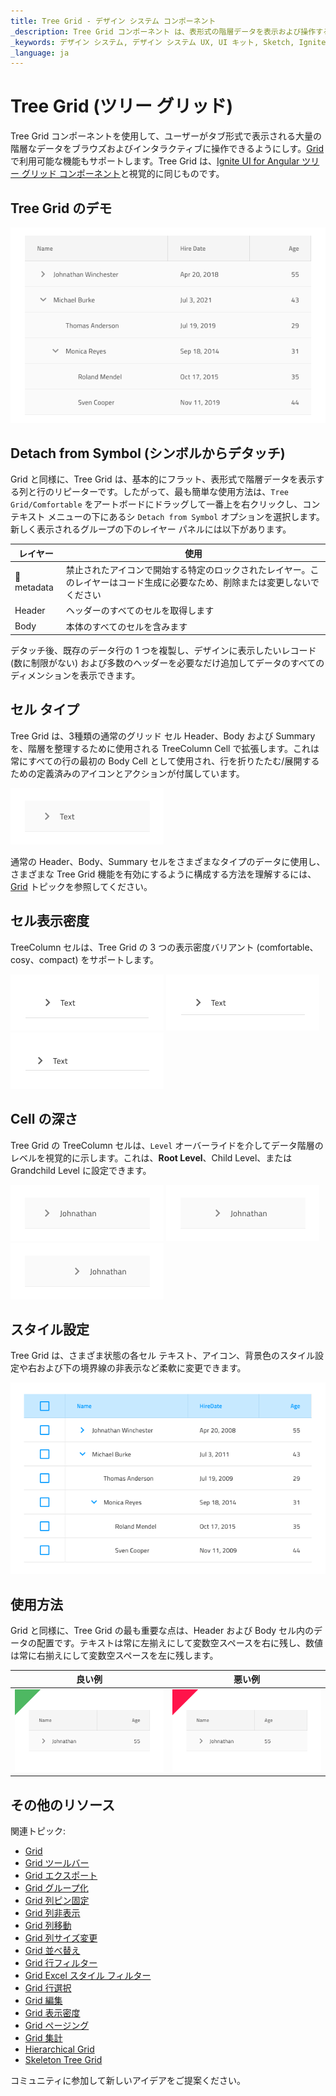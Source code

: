```yaml
---
title: Tree Grid - デザイン システム コンポーネント
_description: Tree Grid コンポーネント は、表形式の階層データを表示および操作する手段を提供します。
_keywords: デザイン システム, デザイン システム UX, UI キット, Sketch, Ignite UI for Angular, Sketch to Angular, Angular, Angular デザイン システム, Sketch からコードをエクスポート, Angular 用のデザイン キット, Sketch HTML, Sketch to HTML, Sketch UI キット
_language: ja
---
```


# Tree Grid (ツリー グリッド)

Tree Grid コンポーネントを使用して、ユーザーがタブ形式で表示される大量の階層なデータをブラウズおよびインタラクティブに操作できるようにしす。[Grid](grid.md) で利用可能な機能もサポートします。Tree Grid は、[Ignite UI for Angular ツリー グリッド コンポーネント](https://jp.infragistics.com/products/ignite-ui-angular/angular/components/treegrid/tree_grid.html)と視覚的に同じものです。

## Tree Grid のデモ

<img class="responsive-img" src="../images/tree_grid_demo.png" srcset="../images/tree_grid_demo@2x.png 2x" />

## Detach from Symbol (シンボルからデタッチ)

Grid と同様に、Tree Grid は、基本的にフラット、表形式で階層データを表示する列と行のリピーターです。したがって、最も簡単な使用方法は、`Tree Grid/Comfortable` をアートボードにドラッグして一番上を右クリックし、コンテキスト メニューの下にあるシ `Detach from Symbol` オプションを選択します。新しく表示されるグループの下のレイヤー パネルには以下があります。

| レイヤー                        | 使用                                                                                                                                                  |
| ---------------------------- | ---------------------------------------------------------------------------------------------------------------------------------------------------- |
| 🚫 metadata | 禁止されたアイコンで開始する特定のロックされたレイヤー。このレイヤーはコード生成に必要なため、削除または変更しないでください |
| Header                       | ヘッダーのすべてのセルを取得します                                                                                                              |
| Body                         | 本体のすべてのセルを含みます                                                                                                                |

デタッチ後、既存のデータ行の 1 つを複製し、デザインに表示したいレコード (数に制限がない) および多数のヘッダーを必要なだけ追加してデータのすべてのディメンションを表示できます。

## セル タイプ

Tree Grid は、3種類の通常のグリッド セル Header、Body および Summary を、階層を整理するために使用される TreeColumn Cell で拡張します。これは常にすべての行の最初の Body Cell として使用され、行を折りたたむ/展開するための定義済みのアイコンとアクションが付属しています。

<img class="responsive-img" src="../images/tree_grid_column_cell.png" srcset="../images/tree_grid_column_cell@2x.png 2x" />

通常の Header、Body、Summary セルをさまざまなタイプのデータに使用し、さまざまな Tree Grid 機能を有効にするように構成する方法を理解するには、[Grid](grid.md) トピックを参照してください。

## セル表示密度

TreeColumn セルは、Tree Grid の 3 つの表示密度バリアント (comfortable、cosy、compact) をサポートします。

<img class="responsive-img" src="../images/tree_grid_column_cell_comfortable.png" srcset="../images/tree_grid_column_cell_comfortable@2x.png 2x" />
<img class="responsive-img" src="../images/tree_grid_column_cell_cosy.png" srcset="../images/tree_grid_column_cell_cosy@2x.png 2x" />
<img class="responsive-img" src="../images/tree_grid_column_cell_compact.png" srcset="../images/tree_grid_column_cell_compact@2x.png 2x" />

## Cell の深さ

Tree Grid の TreeColumn セルは、`Level` オーバーライドを介してデータ階層のレベルを視覚的に示します。これは、**Root Level**、Child Level、または Grandchild Level に設定できます。

<img class="responsive-img" src="../images/tree_grid_cell_body_root_level.png" srcset="../images/tree_grid_cell_body_root_level@2x.png 2x" />
<img class="responsive-img" src="../images/tree_grid_cell_body_child_level.png" srcset="../images/tree_grid_cell_body_child_level@2x.png 2x" />
<img class="responsive-img" src="../images/tree_grid_cell_body_grandchild_level.png" srcset="../images/tree_grid_cell_body_grandchild_level@2x.png 2x" />

## スタイル設定

Tree Grid は、さまざま状態の各セル テキスト、アイコン、背景色のスタイル設定や右および下の境界線の非表示など柔軟に変更できます。

<img class="responsive-img" src="../images/tree_grid_styling.png" srcset="../images/tree_grid_styling@2x.png 2x" />

## 使用方法

Grid と同様に、Tree Grid の最も重要な点は、Header および Body セル内のデータの配置です。テキストは常に左揃えにして変数空スペースを右に残し、数値は常に右揃えにして変数空スペースを左に残します。

| 良い例                                                                                                | 悪い例                                                                                                 |
| ------------------------------------------------------------------------------------------------- | ----------------------------------------------------------------------------------------------------- |
| <img class="responsive-img" src="../images/tree_grid_do1.png" srcset="../images/tree_grid_do1@2x.png 2x" /> | <img class="responsive-img" src="../images/tree_grid_dont1.png" srcset="../images/tree_grid_dont1@2x.png 2x" /> |

## その他のリソース

関連トピック:

- [Grid](grid.md)
- [Grid ツールバー](grid-toolbar.md)
- [Grid エクスポート](grid-export.md)
- [Grid グループ化](grid-grouping.md)
- [Grid 列ピン固定](grid-column-pinning.md)
- [Grid 列非表示](grid-column-hiding.md)
- [Grid 列移動](grid-column-moving.md)
- [Grid 列サイズ変更](grid-column-resizing.md)
- [Grid 並べ替え](grid-sorting.md)
- [Grid 行フィルター](grid-row-filter.md)
- [Grid Excel スタイル フィルター](grid-excel-style-filter.md)
- [Grid 行選択](grid-row-selection.md)
- [Grid 編集](grid-editing.md)
- [Grid 表示密度](grid-display-density.md)
- [Grid ページング](grid-paging.md)
- [Grid 集計](grid-summaries.md)
- [Hierarchical Grid](hierarchical-grid.md)
- [Skeleton Tree Grid](tree-grid-skeleton.md)
  <div class="divider--half"></div>

コミュニティに参加して新しいアイデアをご提案ください。
